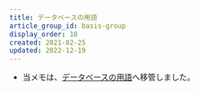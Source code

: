 ```yaml
---
title: データベースの用語
article_group_id: basis-group
display_order: 10
created: 2021-02-25
updated: 2022-12-19
---
```

- 当メモは、[データベースの用語](https://thinktwice.tech/it/database/database_terms/)へ移管しました。